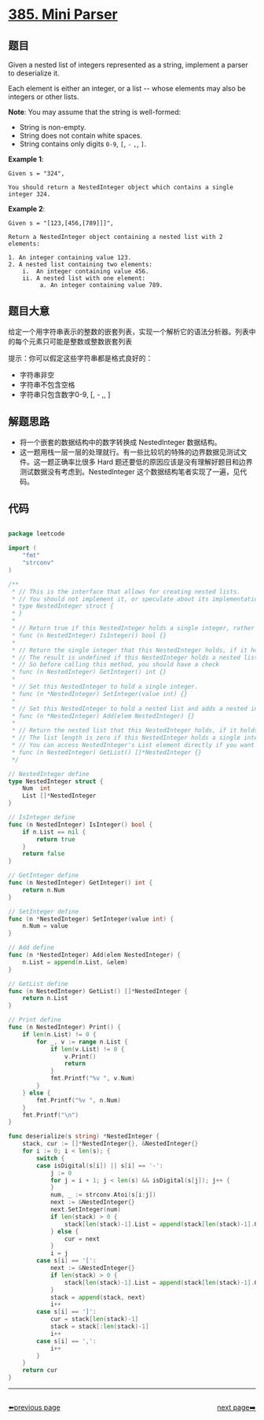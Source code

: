 # [385. Mini Parser](https://leetcode.com/problems/mini-parser/)


## 题目

Given a nested list of integers represented as a string, implement a parser to deserialize it.

Each element is either an integer, or a list -- whose elements may also be integers or other lists.

**Note**: You may assume that the string is well-formed:

- String is non-empty.
- String does not contain white spaces.
- String contains only digits `0-9`, `[`, `-` `,`, `]`.

**Example 1**:

    Given s = "324",
    
    You should return a NestedInteger object which contains a single integer 324.

**Example 2**:

    Given s = "[123,[456,[789]]]",
    
    Return a NestedInteger object containing a nested list with 2 elements:
    
    1. An integer containing value 123.
    2. A nested list containing two elements:
        i.  An integer containing value 456.
        ii. A nested list with one element:
             a. An integer containing value 789.


## 题目大意

给定一个用字符串表示的整数的嵌套列表，实现一个解析它的语法分析器。列表中的每个元素只可能是整数或整数嵌套列表

提示：你可以假定这些字符串都是格式良好的：

- 字符串非空
- 字符串不包含空格
- 字符串只包含数字0-9, [, - ,, ]



## 解题思路

- 将一个嵌套的数据结构中的数字转换成 NestedInteger 数据结构。
- 这一题用栈一层一层的处理就行。有一些比较坑的特殊的边界数据见测试文件。这一题正确率比很多 Hard 题还要低的原因应该是没有理解好题目和边界测试数据没有考虑到。NestedInteger 这个数据结构笔者实现了一遍，见代码。


## 代码

```go

package leetcode

import (
	"fmt"
	"strconv"
)

/**
 * // This is the interface that allows for creating nested lists.
 * // You should not implement it, or speculate about its implementation
 * type NestedInteger struct {
 * }
 *
 * // Return true if this NestedInteger holds a single integer, rather than a nested list.
 * func (n NestedInteger) IsInteger() bool {}
 *
 * // Return the single integer that this NestedInteger holds, if it holds a single integer
 * // The result is undefined if this NestedInteger holds a nested list
 * // So before calling this method, you should have a check
 * func (n NestedInteger) GetInteger() int {}
 *
 * // Set this NestedInteger to hold a single integer.
 * func (n *NestedInteger) SetInteger(value int) {}
 *
 * // Set this NestedInteger to hold a nested list and adds a nested integer to it.
 * func (n *NestedInteger) Add(elem NestedInteger) {}
 *
 * // Return the nested list that this NestedInteger holds, if it holds a nested list
 * // The list length is zero if this NestedInteger holds a single integer
 * // You can access NestedInteger's List element directly if you want to modify it
 * func (n NestedInteger) GetList() []*NestedInteger {}
 */

// NestedInteger define
type NestedInteger struct {
	Num  int
	List []*NestedInteger
}

// IsInteger define
func (n NestedInteger) IsInteger() bool {
	if n.List == nil {
		return true
	}
	return false
}

// GetInteger define
func (n NestedInteger) GetInteger() int {
	return n.Num
}

// SetInteger define
func (n *NestedInteger) SetInteger(value int) {
	n.Num = value
}

// Add define
func (n *NestedInteger) Add(elem NestedInteger) {
	n.List = append(n.List, &elem)
}

// GetList define
func (n NestedInteger) GetList() []*NestedInteger {
	return n.List
}

// Print define
func (n NestedInteger) Print() {
	if len(n.List) != 0 {
		for _, v := range n.List {
			if len(v.List) != 0 {
				v.Print()
				return
			}
			fmt.Printf("%v ", v.Num)
		}
	} else {
		fmt.Printf("%v ", n.Num)
	}
	fmt.Printf("\n")
}

func deserialize(s string) *NestedInteger {
	stack, cur := []*NestedInteger{}, &NestedInteger{}
	for i := 0; i < len(s); {
		switch {
		case isDigital(s[i]) || s[i] == '-':
			j := 0
			for j = i + 1; j < len(s) && isDigital(s[j]); j++ {
			}
			num, _ := strconv.Atoi(s[i:j])
			next := &NestedInteger{}
			next.SetInteger(num)
			if len(stack) > 0 {
				stack[len(stack)-1].List = append(stack[len(stack)-1].GetList(), next)
			} else {
				cur = next
			}
			i = j
		case s[i] == '[':
			next := &NestedInteger{}
			if len(stack) > 0 {
				stack[len(stack)-1].List = append(stack[len(stack)-1].GetList(), next)
			}
			stack = append(stack, next)
			i++
		case s[i] == ']':
			cur = stack[len(stack)-1]
			stack = stack[:len(stack)-1]
			i++
		case s[i] == ',':
			i++
		}
	}
	return cur
}

```



----------------------------------------------
<div style="display: flex;justify-content: space-between;align-items: center;">
<p><a href="https://books.halfrost.com/leetcode/ChapterFour/0300~0399/0384.Shuffle-an-Array/">⬅️previous page</a></p>
<p><a href="https://books.halfrost.com/leetcode/ChapterFour/0300~0399/0386.Lexicographical-Numbers/">next page➡️</a></p>
</div>
